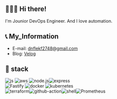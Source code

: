 ## 💁🏻‍♂️ Hi there!  

I'm Jounior DevOps Engineer. And I love automation.

## 📞 My_Information
- E-mail: dnflekf2748@gmail.com
- Blog: [Velog](https://velog.io/@dnflekf2748)


## 🔧 stack
<img alt="js" src
="https://img.shields.io/badge/javascript-F7DF1E.svg?&style=for-the-badge&logo=javascript&logoColor=white"/> <img alt="aws" src
="https://img.shields.io/badge/aws-232F3E.svg?&style=for-the-badge&logo=Amazon AWS&logoColor=white"/> <img alt="node.js" src
="https://img.shields.io/badge/node.js-339933.svg?&style=for-the-badge&logo=Node.js&logoColor=white"/><img alt="express" src
="https://img.shields.io/badge/express-000000.svg?&style=for-the-badge&logo=express&logoColor=white"/> <br> 
<img alt="Fastify" src
="https://img.shields.io/badge/Fastify-000000.svg?&style=for-the-badge&logo=Fastify&logoColor=white"/>
<img alt="docker" src
="https://img.shields.io/badge/docker-2496ED.svg?&style=for-the-badge&logo=docker&logoColor=white"/>
<img alt="kubernetes" src
="https://img.shields.io/badge/kubernetes-326CE5.svg?&style=for-the-badge&logo=kubernetes&logoColor=white"/><br>  <img alt="terraform" src
="https://img.shields.io/badge/terraform-7B42BC.svg?&style=for-the-badge&logo=terraform&logoColor=white"/><img alt="github-action" src
="https://img.shields.io/badge/GitHub Actions-2088FF.svg?&style=for-the-badge&logo=GitHub Actions&logoColor=white"/><img alt="shell" src
="https://img.shields.io/badge/shell-FFD500.svg?&style=for-the-badge&logo=shell&logoColor=white"/><img alt="Prometheus" src
="https://img.shields.io/badge/Prometheus-E6522C.svg?&style=for-the-badge&logo=Prometheus&logoColor=white"/>
